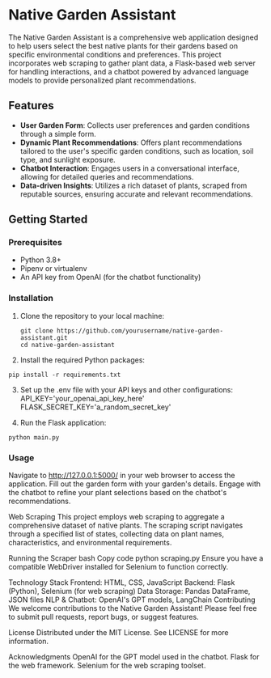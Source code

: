  
# Native Garden Assistant

The Native Garden Assistant is a comprehensive web application designed to help users select the best native plants for their gardens based on specific environmental conditions and preferences. This project incorporates web scraping to gather plant data, a Flask-based web server for handling interactions, and a chatbot powered by advanced language models to provide personalized plant recommendations.

## Features

- **User Garden Form**: Collects user preferences and garden conditions through a simple form.
- **Dynamic Plant Recommendations**: Offers plant recommendations tailored to the user's specific garden conditions, such as location, soil type, and sunlight exposure.
- **Chatbot Interaction**: Engages users in a conversational interface, allowing for detailed queries and recommendations.
- **Data-driven Insights**: Utilizes a rich dataset of plants, scraped from reputable sources, ensuring accurate and relevant recommendations.

## Getting Started

### Prerequisites

- Python 3.8+
- Pipenv or virtualenv
- An API key from OpenAI (for the chatbot functionality)

### Installation

1. Clone the repository to your local machine:
   ```
   git clone https://github.com/yourusername/native-garden-assistant.git
   cd native-garden-assistant
   ```
2. Install the required Python packages:
```
pip install -r requirements.txt
```
3. Set up the .env file with your API keys and other configurations:
API_KEY='your_openai_api_key_here'
FLASK_SECRET_KEY='a_random_secret_key'

4. Run the Flask application:
```
python main.py
```

### Usage
Navigate to http://127.0.0.1:5000/ in your web browser to access the application.
Fill out the garden form with your garden's details.
Engage with the chatbot to refine your plant selections based on the chatbot's recommendations.

Web Scraping
This project employs web scraping to aggregate a comprehensive dataset of native plants. The scraping script navigates through a specified list of states, collecting data on plant names, characteristics, and environmental requirements.

Running the Scraper
bash
Copy code
python scraping.py
Ensure you have a compatible WebDriver installed for Selenium to function correctly.

Technology Stack
Frontend: HTML, CSS, JavaScript
Backend: Flask (Python), Selenium (for web scraping)
Data Storage: Pandas DataFrame, JSON files
NLP & Chatbot: OpenAI's GPT models, LangChain
Contributing
We welcome contributions to the Native Garden Assistant! Please feel free to submit pull requests, report bugs, or suggest features.

License
Distributed under the MIT License. See LICENSE for more information.

Acknowledgments
OpenAI for the GPT model used in the chatbot.
Flask for the web framework.
Selenium for the web scraping toolset.